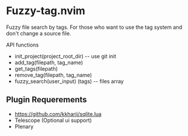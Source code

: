# Fuzzy-tag.nvim

Fuzzy file search by tags.
For those who want to use the tag system and don't change a source file.


API functions
- init_project(project_root_dir) -- use git init
- add_tag(filepath, tag_name)
- get_tags(filepath)
- remove_tag(filepath, tag_name)
- fuzzy_search(user_input) (tags) -- files array


## Plugin Requerements 
- https://github.com/kkharji/sqlite.lua
- Telescope (Optional ui support)
- Plenary

